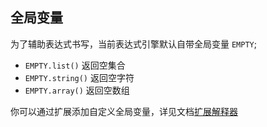 ## 全局变量

为了辅助表达式书写，当前表达式引擎默认自带全局变量 `EMPTY`;

- `EMPTY.list()` 返回空集合
- `EMPTY.string()` 返回空字符
- `EMPTY.array()` 返回空数组

你可以通过扩展添加自定义全局变量，详见文档[扩展解释器](extension.md)